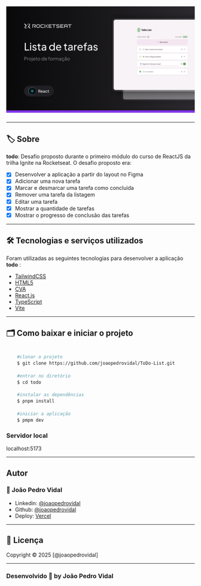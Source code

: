 <h1 align="center">
    <img src="src/assets/images/Thumbnail.png"> 
</h1>

---

## 🏷️ Sobre 
**todo**: Desafio proposto durante o primeiro módulo do curso de ReactJS da trilha Ignite na Rocketseat.
O desafio proposto era:
- [x] Desenvolver a aplicação a partir do layout no Figma
- [x] Adicionar uma nova tarefa
- [x] Marcar e desmarcar uma tarefa como concluída
- [x] Remover uma tarefa da listagem
- [x] Editar uma tarefa 
- [x] Mostrar a quantidade de tarefas 
- [x] Mostrar o progresso de conclusão das tarefas

---

## 🛠️ Tecnologias e serviços utilizados
Foram utilizadas as seguintes tecnologias para desenvolver a aplicação **todo** :

- [TailwindCSS](https://tailwindcss.com/)
- [HTML5](https://html.com/)
- [CVA](https://cva.style/docs)
- [React.js](https://pt-br.reactjs.org/)
- [TypeScript](https://www.typescriptlang.org/)
- [Vite](https://www.vitetlang.org/)


---

## 🗂️ Como baixar e iniciar o projeto 

```bash

    #clonar o projeto
    $ git clone https://github.com/joaopedrovidal/ToDo-List.git

    #entrar no diretório
    $ cd todo

    #instalar as dependências
    $ pnpm install

    #iniciar a aplicação
    $ pmpm dev
```
### Servidor local
localhost:5173

---

## Autor
### 👤 João Pedro Vidal

- Linkedin: [@joaopedrovidal](https://www.linkedin.com/in/jo%C3%A3opedrovidaldossantos/)
- Github: [@joaopedrovidal](https://github.com/joaopedrovidal)
- Deploy: [Vercel](https://todo-list-six-phi-71.vercel.app/)

---
## 📝 Licença
Copyright © 2025 [@joaopedrovidal]

---

### Desenvolvido 💜 by João Pedro Vidal
